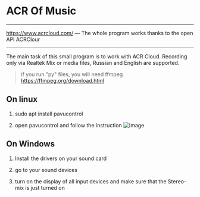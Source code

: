 # ACR Of Music
____
https://www.acrcloud.com/ — The whole program works thanks to the open API ACRClour
____
The main task of this small program is to work with ACR Cloud.
Recording only via Realtek Mix or media files, Russian and English are supported.

> if you run "py" files, you will need ffmpeg https://ffmpeg.org/download.html

## On linux

1) sudo apt install pavucontrol

2) open pavucontrol and follow the instruction
![image](https://user-images.githubusercontent.com/65385582/196389216-a567922a-d0b3-4233-8ec3-6184992c8b6e.png)

## On Windows

1) Install the drivers on your sound card

2) go to your sound devices

3) turn on the display of all input devices and make sure that the Stereo-mix is just turned on
